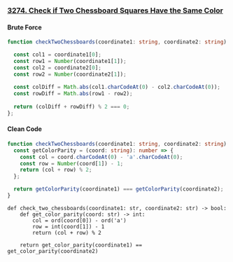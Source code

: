 ### [3274. Check if Two Chessboard Squares Have the Same Color](https://leetcode.com/problems/check-if-two-chessboard-squares-have-the-same-color/)
#### Brute Force
```Typescript
function checkTwoChessboards(coordinate1: string, coordinate2: string): boolean {

  const col1 = coordinate1[0];
  const row1 = Number(coordinate1[1]);
  const col2 = coordinate2[0];
  const row2 = Number(coordinate2[1]);
  
  const colDiff = Math.abs(col1.charCodeAt(0) - col2.charCodeAt(0));
  const rowDiff = Math.abs(row1 - row2);
  
  return (colDiff + rowDiff) % 2 === 0;
};
```
#### Clean Code
```Typescript
function checkTwoChessboards(coordinate1: string, coordinate2: string): boolean {
  const getColorParity = (coord: string): number => {
    const col = coord.charCodeAt(0) - 'a'.charCodeAt(0);
    const row = Number(coord[1]) - 1;
    return (col + row) % 2;
  };

  return getColorParity(coordinate1) === getColorParity(coordinate2);
}
```
```Python3
def check_two_chessboards(coordinate1: str, coordinate2: str) -> bool:
    def get_color_parity(coord: str) -> int:
        col = ord(coord[0]) - ord('a')
        row = int(coord[1]) - 1
        return (col + row) % 2

    return get_color_parity(coordinate1) == get_color_parity(coordinate2)
```
